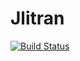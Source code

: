 # Jlitran

[![Build Status](https://travis-ci.org/jsbj/Jlitran.jl.png)](https://travis-ci.org/jsbj/Jlitran.jl)

